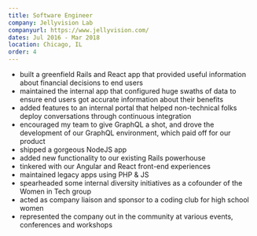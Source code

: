 ```yaml
---
title: Software Engineer
company: Jellyvision Lab
companyurl: https://www.jellyvision.com/
dates: Jul 2016 - Mar 2018
location: Chicago, IL
order: 4
---
```

* built a greenfield Rails and React app that provided useful information about financial decisions to end users
* maintained the internal app that configured huge swaths of data to ensure end users got accurate information about their benefits
* added features to an internal portal that helped non-technical folks deploy conversations through continuous integration
* encouraged my team to give GraphQL a shot, and drove the development of our GraphQL environment, which paid off for our product
* shipped a gorgeous NodeJS app
* added new functionality to our existing Rails powerhouse
* tinkered with our Angular and React front-end experiences
* maintained legacy apps using PHP & JS
* spearheaded some internal diversity initiatives as a cofounder of the Women in Tech group
* acted as company liaison and sponsor to a coding club for high school women
* represented the company out in the community at various events, conferences and workshops